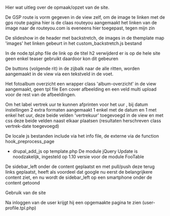 Hier wat uitleg over de opmaak/opzet van de site.

De GSP route is vorm gegeven in de view zelf, om de image te linken met de gps route pagina
    hier is de claas routeyou aangemaakt
    het linken van de image naar de routeyou.com is eveneens hier toegepast, tegen mijn zin

De slideshow in de header met backstretch, de images in de themplate map 'images' het linken
gebeurt in het custom_backstretch.js bestand

In de node.tpl.php file de link op de  titel h2 verwijderd er is op de hele site geen enkel teaser
gebruikt daardoor kon dit gebeuren

De buttons (volgende rit) in de zijbalk naar de alle ritten, worden aangemaakt in de view via een
tekstveld in de voet.

Het fotoalbum overzicht een wrapper class 'album-overzicht' in de view aangemaakt, geen tpl file
Een cover afbeelding en een veld multi upload voor de rest van de afbeeldingen.

Om het label vertrek uur te kunnen afprinten voor het uur , bij datum instellingen 2  extra formaten
aangemaakt 1 enkel met de datum en 1 met enkel het uur, deze beide velden 'vertrekuur' toegevoegd
in de view en met css deze beide velden naast elkaar plaatsen
(resultaten herschreven class vertrek-date toegevoegd)

De locale js bestanden include via het info file, de externe via de function hook_preprocess_page
 - drupal_add_js op template.php
De module jQuery Update is noodzakelijk, ingesteld op 1.10 versie voor de module FooTable

De sidebar_left onder de content geplaatst en met pull/push deze terug links geplaatst, heeft
als voordeel dat google nu eerst de belangrijkere content ziet, en nu wordt de sidebar_left
op een smartphone onder de content getoond

Gebruik van de site

Na inloggen van de user krijgt hij een opgemaakte pagina te zien (user-profile.tpl.php)